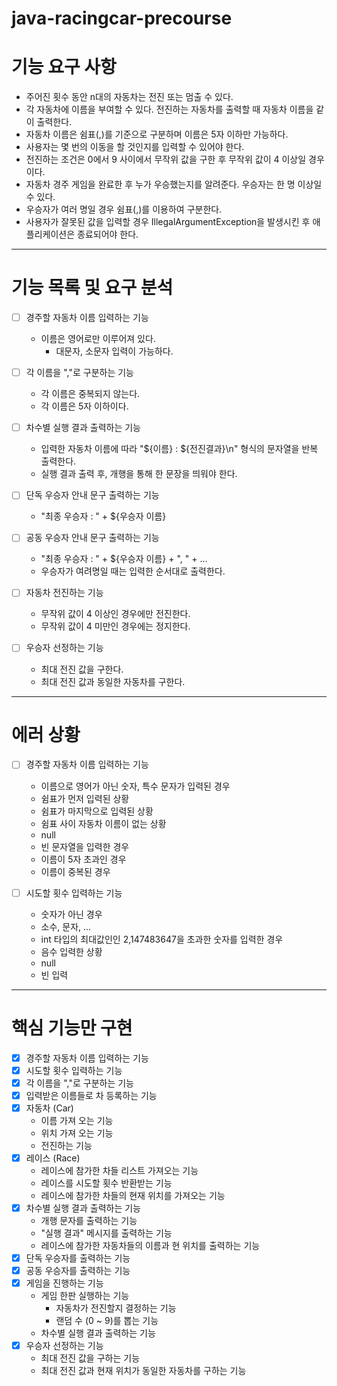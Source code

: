 # java-racingcar-precourse

# 기능 요구 사항

- 주어진 횟수 동안 n대의 자동차는 전진 또는 멈출 수 있다.
- 각 자동차에 이름을 부여할 수 있다. 전진하는 자동차를 출력할 때 자동차 이름을 같이 출력한다.
- 자동차 이름은 쉼표(,)를 기준으로 구분하며 이름은 5자 이하만 가능하다.
- 사용자는 몇 번의 이동을 할 것인지를 입력할 수 있어야 한다.
- 전진하는 조건은 0에서 9 사이에서 무작위 값을 구한 후 무작위 값이 4 이상일 경우이다.
- 자동차 경주 게임을 완료한 후 누가 우승했는지를 알려준다. 우승자는 한 명 이상일 수 있다.
- 우승자가 여러 명일 경우 쉼표(,)를 이용하여 구분한다.
- 사용자가 잘못된 값을 입력할 경우 IllegalArgumentException을 발생시킨 후 애플리케이션은 종료되어야 한다.

---

# 기능 목록 및 요구 분석

- [ ] 경주할 자동차 이름 입력하는 기능

  - 이름은 영어로만 이루어져 있다.
    - 대문자, 소문자 입력이 가능하다.

- [ ] 각 이름을 ","로 구분하는 기능

  - 각 이름은 중복되지 않는다.
  - 각 이름은 5자 이하이다.

- [ ] 차수별 실행 결과 출력하는 기능
  - 입력한 자동차 이름에 따라 "${이름} : ${전진결과}\n" 형식의 문자열을 반복 출력한다.
  - 실행 결과 출력 후, 개행을 통해 한 문장을 띄워야 한다.
- [ ] 단독 우승자 안내 문구 출력하는 기능
  - "최종 우승자 : " + ${우승자 이름}
- [ ] 공동 우승자 안내 문구 출력하는 기능
  - "최종 우승자 : " + ${우승자 이름} + ", " + ...
  - 우승자가 여려명일 때는 입력한 순서대로 출력한다.
- [ ] 자동차 전진하는 기능
  - 무작위 값이 4 이상인 경우에만 전진한다.
  - 무작위 값이 4 미만인 경우에는 정지한다.
- [ ] 우승자 선정하는 기능
  - 최대 전진 값을 구한다.
  - 최대 전진 값과 동일한 자동차를 구한다.

---

# 에러 상황

- [ ] 경주할 자동차 이름 입력하는 기능
  - 이름으로 영어가 아닌 숫자, 특수 문자가 입력된 경우
  - 쉼표가 먼저 입력된 상황
  - 쉼표가 마지막으로 입력된 상황
  - 쉼표 사이 자동차 이름이 없는 상황
  - null
  - 빈 문자열을 입력한 경우
  - 이름이 5자 초과인 경우
  - 이름이 중복된 경우
- [ ] 시도할 횟수 입력하는 기능

  - 숫자가 아닌 경우
  - 소수, 문자, ...
  - int 타입의 최대값인인 2,147483647을 초과한 숫자를 입력한 경우
  - 음수 입력한 상황
  - null
  - 빈 입력

---

# 핵심 기능만 구현

- [x] 경주할 자동차 이름 입력하는 기능
- [x] 시도할 횟수 입력하는 기능
- [x] 각 이름을 ","로 구분하는 기능
- [x] 입력받은 이름들로 차 등록하는 기능
- [x] 자동차 (Car)
  - 이름 가져 오는 기능
  - 위치 가져 오는 기능
  - 전진하는 기능
- [x] 레이스 (Race)
  - 레이스에 참가한 차들 리스트 가져오는 기능
  - 레이스를 시도할 횟수 반환받는 기능
  - 레이스에 참가한 차들의 현재 위치를 가져오는 기능
- [x] 차수별 실행 결과 출력하는 기능
  - 개행 문자를 출력하는 기능
  - "실행 결과" 메시지를 출력하는 기능
  - 레이스에 참가한 자동차들의 이름과 현 위치를 출력하는 기능
- [x] 단독 우승자를 출력하는 기능
- [x] 공동 우승자를 출력하는 기능
- [x] 게임을 진행하는 기능
  - 게임 한판 실행하는 기능
    - 자동차가 전진할지 결정하는 기능
    - 랜덤 수 (0 ~ 9)를 뽑는 기능
  - 차수별 실행 결과 출력하는 기능
- [x] 우승자 선정하는 기능
  - 최대 전진 값을 구하는 기능
  - 최대 전진 값과 현재 위치가 동일한 자동차를 구하는 기능
